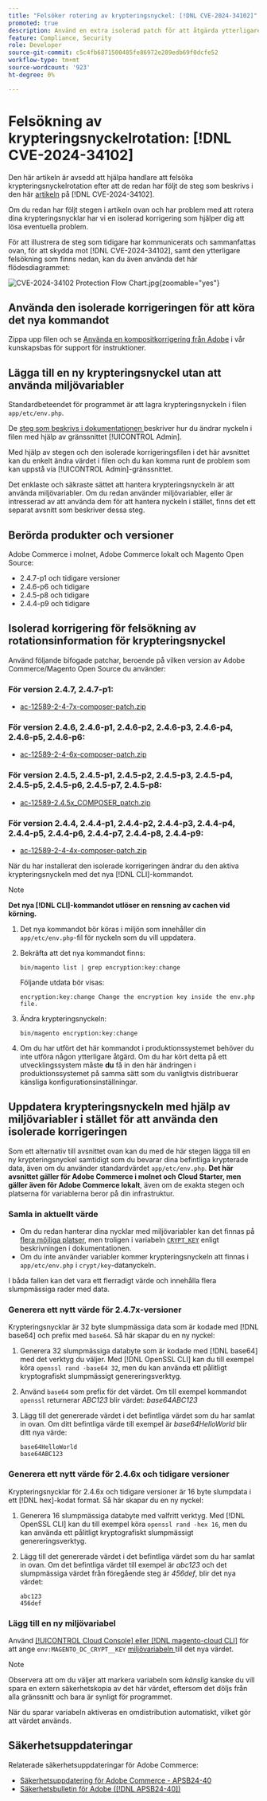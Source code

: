 ```yaml
---
title: "Felsöker rotering av krypteringsnyckel: [!DNL CVE-2024-34102]"
promoted: true
description: Använd en extra isolerad patch för att åtgärda ytterligare felsökning vid uppdatering av krypteringsnycklar från  [!DNL CVE-2024-34102] för Adobe Commerce 2.4.4-p8, 2.4.5-p7, 2.4.6-p5, 2.4.7 och tidigare versioner.
feature: Compliance, Security
role: Developer
source-git-commit: c5c4fb6871500485fe86972e289edb69f0dcfe52
workflow-type: tm+mt
source-wordcount: '923'
ht-degree: 0%

---
```


# Felsökning av krypteringsnyckelrotation: [!DNL CVE-2024-34102]

Den här artikeln är avsedd att hjälpa handlare att felsöka krypteringsnyckelrotation efter att de redan har följt de steg som beskrivs i den här [artikeln](https://experienceleague.adobe.com/sv/docs/commerce-knowledge-base/kb/troubleshooting/known-issues-patches-attached/security-update-available-for-adobe-commerce-apsb24-40-revised-to-include-isolated-patch-for-cve-2024-34102) på [!DNL CVE-2024-34102].

Om du redan har följt stegen i artikeln ovan och har problem med att rotera dina krypteringsnycklar har vi en isolerad korrigering som hjälper dig att lösa eventuella problem.

För att illustrera de steg som tidigare har kommunicerats och sammanfattas ovan, för att skydda mot [!DNL CVE-2024-34102], samt den ytterligare felsökning som finns nedan, kan du även använda det här flödesdiagrammet:


![CVE-2024-34102 Protection Flow Chart.jpg](assets/cve-2024-34102-protection-flow-chart.jpg){zoomable="yes"}


## Använda den isolerade korrigeringen för att köra det nya kommandot

Zippa upp filen och se [Använda en kompositkorrigering från Adobe](https://experienceleague.adobe.com/docs/commerce-knowledge-base/kb/how-to/how-to-apply-a-composer-patch-provided-by-magento.html?lang=sv-SE) i vår kunskapsbas för support för instruktioner.

## Lägga till en ny krypteringsnyckel utan att använda miljövariabler

Standardbeteendet för programmet är att lagra krypteringsnyckeln i filen `app/etc/env.php`.

De [steg som beskrivs i dokumentationen ](https://experienceleague.adobe.com/sv/docs/commerce-admin/systems/security/encryption-key) beskriver hur du ändrar nyckeln i filen med hjälp av gränssnittet [!UICONTROL Admin].

Med hjälp av stegen och den isolerade korrigeringsfilen i det här avsnittet kan du enkelt ändra värdet i filen och du kan komma runt de problem som kan uppstå via [!UICONTROL Admin]-gränssnittet.

Det enklaste och säkraste sättet att hantera krypteringsnyckeln är att använda miljövariabler. Om du redan använder miljövariabler, eller är intresserad av att använda dem för att hantera nyckeln i stället, finns det ett separat avsnitt som beskriver dessa steg.

## Berörda produkter och versioner

Adobe Commerce i molnet, Adobe Commerce lokalt och Magento Open Source:

* 2.4.7-p1 och tidigare versioner
* 2.4.6-p6 och tidigare
* 2.4.5-p8 och tidigare
* 2.4.4-p9 och tidigare

## Isolerad korrigering för felsökning av rotationsinformation för krypteringsnyckel

Använd följande bifogade patchar, beroende på vilken version av Adobe Commerce/Magento Open Source du använder:

### För version 2.4.7, 2.4.7-p1:

* [ac-12589-2-4-7x-composer-patch.zip](assets/ac-12589-2-4-7x-composer-patch.zip)

### För version 2.4.6, 2.4.6-p1, 2.4.6-p2, 2.4.6-p3, 2.4.6-p4, 2.4.6-p5, 2.4.6-p6:

* [ac-12589-2-4-6x-composer-patch.zip](assets/ac-12589-2-4-6x-composer-patch.zip)

### För version 2.4.5, 2.4.5-p1, 2.4.5-p2, 2.4.5-p3, 2.4.5-p4, 2.4.5-p5, 2.4.5-p6, 2.4.5-p7, 2.4.5-p8:

* [ac-12589-2.4.5x_COMPOSER_patch.zip](assets/ac-12589-2-4-5x-composer-patch.zip)

### För version 2.4.4, 2.4.4-p1, 2.4.4-p2, 2.4.4-p3, 2.4.4-p4, 2.4.4-p5, 2.4.4-p6, 2.4.4-p7, 2.4.4-p8, 2.4.4-p9:

* [ac-12589-2-4-4x-composer-patch.zip](assets/ac-12589-2-4-4x-composer-patch.zip)

<!--
* [ac-12589-2-4-4x-composer-patch.zip](assets/ac-12589-2-4-4x-composer-patch.zip)
-->

När du har installerat den isolerade korrigeringen ändrar du den aktiva krypteringsnyckeln med det nya [!DNL CLI]-kommandot.

>[!NOTE]
>
>**Det nya [!DNL CLI]-kommandot utlöser en rensning av cachen vid körning.**

1. Det nya kommandot bör köras i miljön som innehåller din `app/etc/env.php`-fil för nyckeln som du vill uppdatera.
1. Bekräfta att det nya kommandot finns:

   ```
   bin/magento list | grep encryption:key:change
   ```

   Följande utdata bör visas:

   ```
   encryption:key:change Change the encryption key inside the env.php file.
   ```

1. Ändra krypteringsnyckeln:

   ```
   bin/magento encryption:key:change
   ```

1. Om du har utfört det här kommandot i produktionssystemet behöver du inte utföra någon ytterligare åtgärd.
Om du har kört detta på ett utvecklingssystem måste **du** få in den här ändringen i produktionssystemet på samma sätt som du vanligtvis distribuerar känsliga konfigurationsinställningar.

## Uppdatera krypteringsnyckeln med hjälp av miljövariabler i stället för att använda den isolerade korrigeringen

Som ett alternativ till avsnittet ovan kan du med de här stegen lägga till en ny krypteringsnyckel samtidigt som du bevarar dina befintliga krypterade data, även om du använder standardvärdet `app/etc/env.php`.
**Det här avsnittet gäller för Adobe Commerce i molnet och Cloud Starter, men gäller även för Adobe Commerce lokalt**, även om de exakta stegen och platserna för variablerna beror på din infrastruktur.

### Samla in aktuellt värde

* Om du redan hanterar dina nycklar med miljövariabler kan det finnas på [flera möjliga platser](https://experienceleague.adobe.com/sv/docs/commerce-cloud-service/user-guide/configure/env/stage/variables-intro), men troligen i variabeln [`CRYPT_KEY`](https://experienceleague.adobe.com/sv/docs/commerce-cloud-service/user-guide/configure/env/stage/variables-deploy#crypt_key) enligt beskrivningen i dokumentationen.
* Om du inte använder variabler kommer krypteringsnyckeln att finnas i `app/etc/env.php` i `crypt/key`-datanyckeln.

I båda fallen kan det vara ett flerradigt värde och innehålla flera slumpmässiga rader med data.

### Generera ett nytt värde för 2.4.7x-versioner

Krypteringsnycklar är 32 byte slumpmässiga data som är kodade med [!DNL base64] och prefix med `base64`.
Så här skapar du en ny nyckel:

1. Generera 32 slumpmässiga databyte som är kodade med [!DNL base64] med det verktyg du väljer. Med [!DNL OpenSSL CLI] kan du till exempel köra `openssl rand -base64 32`, men du kan använda ett pålitligt kryptografiskt slumpmässigt genereringsverktyg.
1. Använd `base64` som prefix för det värdet. Om till exempel kommandot `openssl` returnerar *ABC123* blir värdet: *base64ABC123*
1. Lägg till det genererade värdet i det befintliga värdet som du har samlat in ovan. Om ditt befintliga värde till exempel är *base64HelloWorld* blir ditt nya värde:<br>

   ```
   base64HelloWorld
   base64ABC123
   ```

### Generera ett nytt värde för 2.4.6x och tidigare versioner

Krypteringsnycklar för 2.4.6x och tidigare versioner är 16 byte slumpdata i ett [!DNL hex]-kodat format.
Så här skapar du en ny nyckel:

1. Generera 16 slumpmässiga databyte med valfritt verktyg. Med [!DNL OpenSSL CLI] kan du till exempel köra `openssl rand -hex 16`, men du kan använda ett pålitligt kryptografiskt slumpmässigt genereringsverktyg.
1. Lägg till det genererade värdet i det befintliga värdet som du har samlat in ovan. Om det befintliga värdet till exempel är *abc123* och det slumpmässiga värdet från föregående steg är *456def*, blir det nya värdet:<br>

   ```
   abc123
   456def
   ```

### Lägg till en ny miljövariabel

Använd [[!UICONTROL Cloud Console] eller  [!DNL magento-cloud CLI]](https://experienceleague.adobe.com/sv/docs/commerce-cloud-service/user-guide/configure/env/variable-levels) för att ange `env:MAGENTO_DC_CRYPT__KEY` [miljövariabeln ](https://experienceleague.adobe.com/sv/docs/commerce-cloud-service/user-guide/configure/env/stage/variables-cloud) till det nya värdet.

>[!NOTE]
>
>Observera att om du väljer att markera variabeln som *känslig* kanske du vill spara en extern säkerhetskopia av det här värdet, eftersom det döljs från alla gränssnitt och bara är synligt för programmet.

När du sparar variabeln aktiveras en omdistribution automatiskt, vilket gör att värdet används.

## Säkerhetsuppdateringar

Relaterade säkerhetsuppdateringar för Adobe Commerce:

* [Säkerhetsuppdatering för Adobe Commerce - APSB24-40](https://experienceleague.adobe.com/sv/docs/commerce-knowledge-base/kb/troubleshooting/known-issues-patches-attached/security-update-available-for-adobe-commerce-apsb24-40-revised-to-include-isolated-patch-for-cve-2024-34102)
* [Säkerhetsbulletin för Adobe ([!DNL APSB24-40])](https://helpx.adobe.com/se/security/products/magento/apsb24-40.html)
